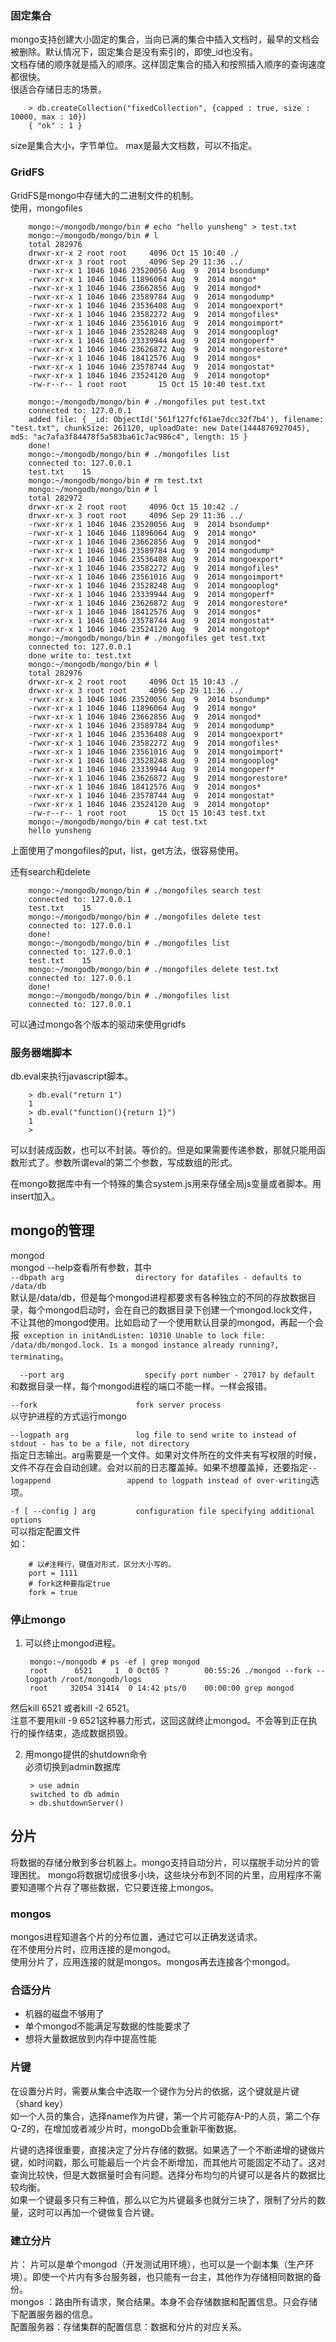### 固定集合
mongo支持创建大小固定的集合，当向已满的集合中插入文档时，最早的文档会被删除。默认情况下，固定集合是没有索引的，即使_id也没有。  
文档存储的顺序就是插入的顺序。这样固定集合的插入和按照插入顺序的查询速度都很快。  
很适合存储日志的场景。  

        > db.createCollection("fixedCollection", {capped : true, size : 10000, max : 10})
        { "ok" : 1 }
size是集合大小，字节单位。 max是最大文档数，可以不指定。         

### GridFS
GridFS是mongo中存储大的二进制文件的机制。  
使用，mongofiles  

        mongo:~/mongodb/mongo/bin # echo "hello yunsheng" > test.txt
        mongo:~/mongodb/mongo/bin # l
        total 282976
        drwxr-xr-x 2 root root     4096 Oct 15 10:40 ./
        drwxr-xr-x 3 root root     4096 Sep 29 11:36 ../
        -rwxr-xr-x 1 1046 1046 23520056 Aug  9  2014 bsondump*
        -rwxr-xr-x 1 1046 1046 11896064 Aug  9  2014 mongo*
        -rwxr-xr-x 1 1046 1046 23662856 Aug  9  2014 mongod*
        -rwxr-xr-x 1 1046 1046 23589784 Aug  9  2014 mongodump*
        -rwxr-xr-x 1 1046 1046 23536408 Aug  9  2014 mongoexport*
        -rwxr-xr-x 1 1046 1046 23582272 Aug  9  2014 mongofiles*
        -rwxr-xr-x 1 1046 1046 23561016 Aug  9  2014 mongoimport*
        -rwxr-xr-x 1 1046 1046 23528248 Aug  9  2014 mongooplog*
        -rwxr-xr-x 1 1046 1046 23339944 Aug  9  2014 mongoperf*
        -rwxr-xr-x 1 1046 1046 23626872 Aug  9  2014 mongorestore*
        -rwxr-xr-x 1 1046 1046 18412576 Aug  9  2014 mongos*
        -rwxr-xr-x 1 1046 1046 23578744 Aug  9  2014 mongostat*
        -rwxr-xr-x 1 1046 1046 23524120 Aug  9  2014 mongotop*
        -rw-r--r-- 1 root root       15 Oct 15 10:40 test.txt
        
        mongo:~/mongodb/mongo/bin # ./mongofiles put test.txt 
        connected to: 127.0.0.1
        added file: { _id: ObjectId('561f127fcf61ae7dcc32f7b4'), filename: "test.txt", chunkSize: 261120, uploadDate: new Date(1444876927045), md5: "ac7afa3f84478f5a583ba61c7ac986c4", length: 15 }
        done!
        mongo:~/mongodb/mongo/bin # ./mongofiles list
        connected to: 127.0.0.1
        test.txt	15
        mongo:~/mongodb/mongo/bin # rm test.txt 
        mongo:~/mongodb/mongo/bin # l
        total 282972
        drwxr-xr-x 2 root root     4096 Oct 15 10:42 ./
        drwxr-xr-x 3 root root     4096 Sep 29 11:36 ../
        -rwxr-xr-x 1 1046 1046 23520056 Aug  9  2014 bsondump*
        -rwxr-xr-x 1 1046 1046 11896064 Aug  9  2014 mongo*
        -rwxr-xr-x 1 1046 1046 23662856 Aug  9  2014 mongod*
        -rwxr-xr-x 1 1046 1046 23589784 Aug  9  2014 mongodump*
        -rwxr-xr-x 1 1046 1046 23536408 Aug  9  2014 mongoexport*
        -rwxr-xr-x 1 1046 1046 23582272 Aug  9  2014 mongofiles*
        -rwxr-xr-x 1 1046 1046 23561016 Aug  9  2014 mongoimport*
        -rwxr-xr-x 1 1046 1046 23528248 Aug  9  2014 mongooplog*
        -rwxr-xr-x 1 1046 1046 23339944 Aug  9  2014 mongoperf*
        -rwxr-xr-x 1 1046 1046 23626872 Aug  9  2014 mongorestore*
        -rwxr-xr-x 1 1046 1046 18412576 Aug  9  2014 mongos*
        -rwxr-xr-x 1 1046 1046 23578744 Aug  9  2014 mongostat*
        -rwxr-xr-x 1 1046 1046 23524120 Aug  9  2014 mongotop*
        mongo:~/mongodb/mongo/bin # ./mongofiles get test.txt
        connected to: 127.0.0.1
        done write to: test.txt
        mongo:~/mongodb/mongo/bin # l
        total 282976
        drwxr-xr-x 2 root root     4096 Oct 15 10:43 ./
        drwxr-xr-x 3 root root     4096 Sep 29 11:36 ../
        -rwxr-xr-x 1 1046 1046 23520056 Aug  9  2014 bsondump*
        -rwxr-xr-x 1 1046 1046 11896064 Aug  9  2014 mongo*
        -rwxr-xr-x 1 1046 1046 23662856 Aug  9  2014 mongod*
        -rwxr-xr-x 1 1046 1046 23589784 Aug  9  2014 mongodump*
        -rwxr-xr-x 1 1046 1046 23536408 Aug  9  2014 mongoexport*
        -rwxr-xr-x 1 1046 1046 23582272 Aug  9  2014 mongofiles*
        -rwxr-xr-x 1 1046 1046 23561016 Aug  9  2014 mongoimport*
        -rwxr-xr-x 1 1046 1046 23528248 Aug  9  2014 mongooplog*
        -rwxr-xr-x 1 1046 1046 23339944 Aug  9  2014 mongoperf*
        -rwxr-xr-x 1 1046 1046 23626872 Aug  9  2014 mongorestore*
        -rwxr-xr-x 1 1046 1046 18412576 Aug  9  2014 mongos*
        -rwxr-xr-x 1 1046 1046 23578744 Aug  9  2014 mongostat*
        -rwxr-xr-x 1 1046 1046 23524120 Aug  9  2014 mongotop*
        -rw-r--r-- 1 root root       15 Oct 15 10:43 test.txt
        mongo:~/mongodb/mongo/bin # cat test.txt 
        hello yunsheng

上面使用了mongofiles的put，list，get方法，很容易使用。  

还有search和delete

        mongo:~/mongodb/mongo/bin # ./mongofiles search test
        connected to: 127.0.0.1
        test.txt	15
        mongo:~/mongodb/mongo/bin # ./mongofiles delete test
        connected to: 127.0.0.1
        done!
        mongo:~/mongodb/mongo/bin # ./mongofiles list
        connected to: 127.0.0.1
        test.txt	15
        mongo:~/mongodb/mongo/bin # ./mongofiles delete test.txt
        connected to: 127.0.0.1
        done!
        mongo:~/mongodb/mongo/bin # ./mongofiles list
        connected to: 127.0.0.1
        
可以通过mongo各个版本的驱动来使用gridfs

### 服务器端脚本
db.eval来执行javascript脚本。  

        > db.eval("return 1")
        1
        > db.eval("function(){return 1}")
        1
        > 
可以封装成函数，也可以不封装。等价的。但是如果需要传递参数，那就只能用函数形式了。参数所谓eval的第二个参数，写成数组的形式。 

在mongo数据库中有一个特殊的集合system.js用来存储全局js变量或者脚本。用insert加入。


## mongo的管理
mongod  
mongod --help查看所有参数，其中  
`--dbpath arg                directory for datafiles - defaults to /data/db`  
默认是/data/db，但是每个mongod进程都要求有各种独立的不同的存放数据目录，每个mongod启动时，会在自己的数据目录下创建一个mongod.lock文件，不让其他的mongod使用。比如启动了一个使用默认目录的mongod，再起一个会报` exception in initAndListen: 10310 Unable to lock file: /data/db/mongod.lock. Is a mongod instance already running?, terminating`。  

`  --port arg                  specify port number - 27017 by default`  
和数据目录一样，每个mongod进程的端口不能一样。一样会报错。

`--fork                      fork server process`  
以守护进程的方式运行mongo  

`--logpath arg               log file to send write to instead of stdout - has to be a file, not directory`  
指定日志输出。arg需要是一个文件。如果对文件所在的文件夹有写权限的时候，文件不存在会自动创建。会对以前的日志覆盖掉。如果不想覆盖掉，还要指定`--logappend                 append to logpath instead of over-writing`选项。

`-f [ --config ] arg         configuration file specifying additional options`  
可以指定配置文件  
如：

        # 以#注释行，键值对形式，区分大小写的。
        port = 1111
        # fork这种要指定true
        fork = true

### 停止mongo
1. 可以终止mongod进程。  

        mongo:~/mongodb # ps -ef | grep mongod
        root      6521     1  0 Oct05 ?        00:55:26 ./mongod --fork --logpath /root/mongodb/logs
        root     32054 31414  0 14:42 pts/0    00:00:00 grep mongod

然后kill 6521 或者kill -2 6521。  
注意不要用kill -9 6521这种暴力形式，这回这就终止mongod。不会等到正在执行的操作结束，造成数据损毁。  

2. 用mongo提供的shutdown命令  
必须切换到admin数据库  

        > use admin
        switched to db admin
        > db.shutdownServer()
 

## 分片
将数据的存储分散到多台机器上。mongo支持自动分片，可以摆脱手动分片的管理困扰。 
mongo将数据切成很多小块，这些块分布到不同的片里，应用程序不需要知道哪个片存了哪些数据，它只要连接上mongos。
### mongos  
mongos进程知道各个片的分布位置，通过它可以正确发送请求。  
在不使用分片时，应用连接的是mongod。    
使用分片了，应用连接的就是mongos。mongos再去连接各个mongod。    

### 合适分片  
- 机器的磁盘不够用了
- 单个mongod不能满足写数据的性能要求了
- 想将大量数据放到内存中提高性能

### 片键
在设置分片时，需要从集合中选取一个键作为分片的依据，这个键就是片键（shard key）  
如一个人员的集合，选择name作为片键，第一个片可能存A-P的人员，第二个存Q-Z的，在增加或者减少片时，mongoDb会重新平衡数据。  

片键的选择很重要，直接决定了分片存储的数据。如果选了一个不断递增的键做片键，如时间戳，那么可能最后一个片会不断增加，而其他片可能固定不动了。这对查询比较快，但是大数据量时会有问题。选择分布均匀的片键可以是各片的数据比较均衡。  
如果一个键最多只有三种值，那么以它为片键最多也就分三块了，限制了分片的数量，这时可以再加一个键做复合片键。  

### 建立分片
片： 片可以是单个mongod（开发测试用环境），也可以是一个副本集（生产环境）。即使一个片内有多台服务器，也只能有一台主，其他作为存储相同数据的备份。  
mongos ：路由所有请求，聚合结果。本身不会存储数据和配置信息。只会存储下配置服务器的信息。  
配置服务器：存储集群的配置信息：数据和分片的对应关系。










